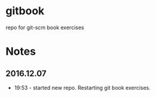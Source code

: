 # gitbook
repo for git-scm book exercises

# Notes

## 2016.12.07

* 19:53 - started new repo. Restarting git book exercises.